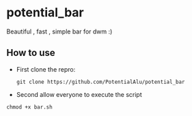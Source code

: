 # potential_bar
Beautiful , fast , simple bar for dwm :)

## How to use

* First clone the repro:
  ``` 
  git clone https://github.com/PotentialAlu/potential_bar
* Second allow everyone to execute the script
```
chmod +x bar.sh



